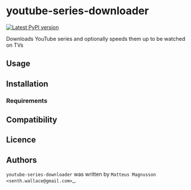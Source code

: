 # youtube-series-downloader

[![Latest PyPI version](https://img.shields.io/pypi/v/youtube-series-downloader.svg)](https://pypi.python.org/pypi/youtube-series-downloader)

Downloads YouTube series and optionally speeds them up to be watched on TVs

## Usage

## Installation

### Requirements

## Compatibility

## Licence

## Authors

`youtube-series-downloader` was written by `Matteus Magnusson <senth.wallace@gmail.com>`\_.
